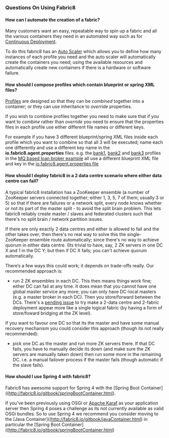 ### Questions On Using Fabric8

#### How can I automate the creation of a fabric?

Many customers want an easy, repeatable way to spin up a fabric and all the various containers they need in an automated way such as for [Continuous Deployment](http://fabric8.io/gitbook/continuousDeployment.html).

To do this fabric8 has an [Auto Scaler](http://fabric8.io/gitbook/requirements.html) which allows you to define how many instances of each profile you need and the auto scaler will automatically create the containers you need; using the available resources and automatically create new containers if there is a hardware or software failure.

#### How should I compose profiles which contain blueprint or spring XML files?

[Profiles](http://fabric8.io/gitbook/profiles.html) are designed so that they can be _combined_ together into a container; or they can use inheritance to _override_ properties.

If you wish to combine profiles together you need to make sure that if you want to _combine_ rather than _override_ you need to ensure that the properties files in each profile use either different file names or different keys.

For example if you have 3 different blueprint/spring XML files inside each profile which you want to combine so that all 3 will be executed; name each one differently and use a different key name in the **io.fabric8.agent.properties** files. e.g. the [bank1](https://github.com/fabric8io/fabric8/tree/master/fabric/fabric8-karaf/src/main/resources/distro/fabric/import/fabric/profiles/example/camel/loanbroker/mq.bank1.profile), [bank2](https://github.com/fabric8io/fabric8/tree/master/fabric/fabric8-karaf/src/main/resources/distro/fabric/import/fabric/profiles/example/camel/loanbroker/mq.bank2.profile) and [bank3](https://github.com/fabric8io/fabric8/tree/master/fabric/fabric8-karaf/src/main/resources/distro/fabric/import/fabric/profiles/example/camel/loanbroker/mq.bank3.profile) profiles in the [MQ based loan broker example](https://github.com/fabric8io/fabric8/tree/master/fabric/fabric8-karaf/src/main/resources/distro/fabric/import/fabric/profiles/example/camel/loanbroker/) all use a different blueprint XML file and key in the [io.fabric8.agent.properties file](https://github.com/fabric8io/fabric8/blob/master/fabric/fabric8-karaf/src/main/resources/distro/fabric/import/fabric/profiles/example/camel/loanbroker/mq.bank1.profile/io.fabric8.agent.properties#L22)

#### How should I deploy fabric8 in a 2 data centre scenario where either data centre can fail?

A typical fabric8 installation has a ZooKeeper ensemble (a number of ZooKeeper servers connected together; either 1, 3, 5, 7 of them; usually 3 or 5) so that if there are failures or a network split, every node knows whether or not its part of the master split - to avoid the split brain problem. This lets fabric8 reliably create master
/ slaves and federated clusters such that there's no split brain / network partition issues.

If there are only exactly 2 data centres and either is allowed to fail and the other takes over; then there's no real way to solve this the single-ZooKeeper ensemble route automatically; since there's no way to achieve quorum in either data centre. (Its trivial to have, say, 2 ZK servers in one DC X and 1 in the DC Y; but then if DC X fails; you can't achieve quorum automatically.

There’s a few ways this could work; it depends on trade-offs really. Our recommended approach is:

* run 2 ZK ensembles in each DC. This then means things work fine; either DC can fail at any time. It does mean that you cannot have one global master service any more; you can only have DC-local masters (e.g. a master broker in each DC). Then you store/forward between the DCs. There's a [pending issue](https://github.com/fabric8io/fabric8/issues/622) to try make a 2-data centre and 2-fabric deployment appear more like a single logical fabric (by having a form of store/foward bridging at the ZK level).

If you want to favour one DC so that its the master and have some manual recovery mechanism you could consider this approach (though its not really recommended):

* pick one DC as the master and run more ZK servers there. If that DC fails, you have to manually decide its down (and make sure the ZK servers are manually taken down) then run some more in the remaining DC. i.e. a manual failover process if the master fails (though automatic if the slave fails).

#### How should I use Spring 4 with fabric8?

Fabric8 has awesome support for Spring 4 with the [Spring Boot Container]((http://fabric8.io/gitbook/springBootContainer.html).

If you've been previously using OSGi or [Apache Karaf](http://karaf.apache.org/) as your application server then Spring 4 poses a challenge as its not currently available as valid OSGi bundles. So to use Spring 4 we recommend you consider moving to the [Java Container]((http://fabric8.io/gitbook/javaContainer.html) in particular the [Spring Boot Container]((http://fabric8.io/gitbook/springBootContainer.html)


